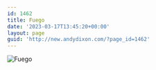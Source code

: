 ```yaml
---
id: 1462
title: Fuego
date: '2023-03-17T13:45:20+00:00'
layout: page
guid: 'http://new.andydixon.com/?page_id=1462'
---
```


![Fuego](https://i0.wp.com/assets.g8x2.ldn.idrivee2-23.com/posters/Fuego%2001.jpg?w=1200&ssl=1 "Fuego")